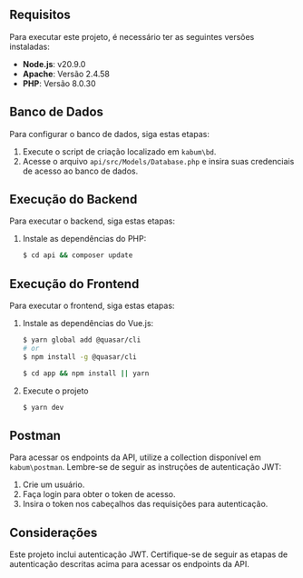 ## Requisitos

Para executar este projeto, é necessário ter as seguintes versões instaladas:

- **Node.js**: v20.9.0
- **Apache**: Versão 2.4.58
- **PHP**: Versão 8.0.30

## Banco de Dados

Para configurar o banco de dados, siga estas etapas:

1. Execute o script de criação localizado em `kabum\bd`.
2. Acesse o arquivo `api/src/Models/Database.php` e insira suas credenciais de acesso ao banco de dados.

## Execução do Backend

Para executar o backend, siga estas etapas:

1. Instale as dependências do PHP:

    ```sh
    $ cd api && composer update
    ```

## Execução do Frontend

Para executar o frontend, siga estas etapas:

1. Instale as dependências do Vue.js:

    ```sh
    $ yarn global add @quasar/cli
    # or
    $ npm install -g @quasar/cli
    
    $ cd app && npm install || yarn
    ```
2. Execute o projeto

    ```sh 
    $ yarn dev
    ```
    
## Postman

Para acessar os endpoints da API, utilize a collection disponível em `kabum\postman`. Lembre-se de seguir as instruções de autenticação JWT:

1. Crie um usuário.
2. Faça login para obter o token de acesso.
3. Insira o token nos cabeçalhos das requisições para autenticação.

## Considerações

Este projeto inclui autenticação JWT. Certifique-se de seguir as etapas de autenticação descritas acima para acessar os endpoints da API.
